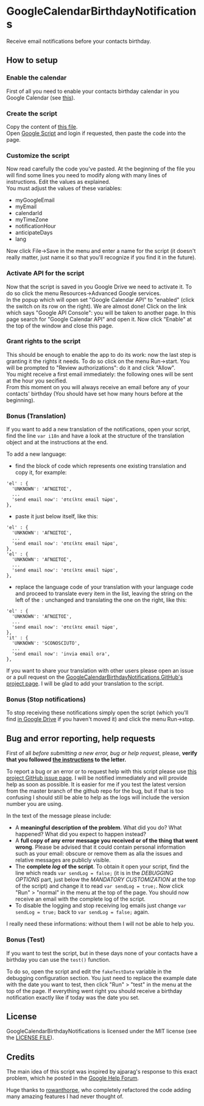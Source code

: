 # GoogleCalendarBirthdayNotifications
Receive email notifications before your contacts birthday.

## How to setup

### Enable the calendar
First of all you need to enable your contacts birthday calendar in you Google Calendar (see [this](https://support.google.com/calendar/answer/6084659?hl=en)).

### Create the script
Copy the content of [this file](https://raw.githubusercontent.com/GioBonvi/GoogleCalendarBirthdayNotifications/master/code.gs).  
Open [Google Script](https://script.google.com) and login if requested, then paste the code into the page.

### Customize the script
Now read carefully the code you've pasted. At the beginning of the file you will find some lines you need to modify along with many lines of instructions. Edit the values as explained.  
You must adjust the values of these variables:

-   myGoogleEmail
-   myEmail
-   calendarId
-   myTimeZone
-   notificationHour
-   anticipateDays
-   lang

Now click File->Save in the menu and enter a name for the script (it doesn't really matter, just name it so that you'll recognize if you find it in the future).

### Activate API for the script
Now that the script is saved in you Google Drive we need to activate it. To do so click the menu Resources->Advanced Google services.  
In the popup which will open set "Google Calendar API" to "enabled" (click the switch on its row on the right). We are almost done! Click on the link which says "Google API Console": you will be taken to another page. In this page search for "Google Calendar API" and open it. Now click "Enable" at the top of the window and close this page.

### Grant rights to the script
This should be enough to enable the app to do its work: now the last step is granting it the rights it needs. To do so click on the menu Run->start. You will be prompted to "Review authorizations": do it and click "Allow".  
You might receive a first email immediately: the following ones will be sent at the hour you secified.  
From this moment on you will always receive an email before any of your contacts' birthday (You should have set how many hours before at the beginning).

### Bonus (Translation)
If you want to add a new translation of the notifications, open your script, find the line ```var i18n``` and have a look at the structure of the translation object and at the instructions at the end.

To add a new language:

-   find the block of code which represents one existing translation and copy it, for example:
```
'el' : {
  'UNKNOWN': 'ΑΓΝΩΣΤΟΣ',
  ...
  'send email now': 'στείλτε email τώρα',
},
```
-   paste it just below itself, like this:
```
'el' : {
  'UNKNOWN': 'ΑΓΝΩΣΤΟΣ',
  ...
  'send email now': 'στείλτε email τώρα',
},
'el' : {
  'UNKNOWN': 'ΑΓΝΩΣΤΟΣ',
  ...
  'send email now': 'στείλτε email τώρα',
},
```
-   replace the language code of your translation with your language code and proceed to translate every item in the list, leaving the string on the left of the `:` unchanged and translating the one on the right, like this:
```
'el' : {
  'UNKNOWN': 'ΑΓΝΩΣΤΟΣ',
  ...
  'send email now': 'στείλτε email τώρα',
},
'it' : {
  'UNKNOWN': 'SCONOSCIUTO',
  ...
  'send email now': 'invia email ora',
},
```

If you want to share your translation with other users please open an issue or a pull request on the [GoogleCalendarBirthdayNotifications GitHub's project page](https://githu.com/GioBonvi/GoogleCalendarBirthdayNotifications). I will be glad to add your translation to the script.

### Bonus (Stop notifications)
To stop receiving these notifications simply open the script (which you'll find [in Google Drive](https://drive.google.com/drive/) if you haven't moved it) and click the menu Run->stop.

## Bug and error reporting, help requests
First of all _before submitting a new error, bug or help request_, please, __verify that you followed [the instructions](https://giobonvi.github.io/GoogleCalendarBirthdayNotifications/) to the letter.__

To report a bug or an error or to request help with this script please use [this project GitHub issue page](https://github.com/GioBonvi/GoogleCalendarBirthdayNotifications/issues).
I will be notified immediately and will provide help as soon as possible. It is easier for me if you test the latest version from the master branch
of the github repo for the bug, but if that is too confusing I should still be able to help as the logs will include the version number you are using.

In the text of the message please include:
-   A __meaningful description of the problem__. What did you do? What happened? What did you expect to happen instead?
-   A __full copy of any error message you received or of the thing that went wrong__. Please be advised that it could contain personal information such as your email: obscure or remove them as alla the issues and relative messages are publicly visible.
-   The __complete _log_ of the script__. To obtain it open your script, find the line which reads `var sendLog = false;` (it is in the _DEBUGGING OPTIONS_ part, just below the _MANDATORY CUSTOMIZATION_ at the top of the script) and change it to read `var sendLog = true;`. Now click "Run" > "normal" in the menu at the top of the page. You should now receive an email with the complete log of the script.
-   To disable the logging and stop receiving log emails just change `var sendLog = true;` back to `var sendLog = false;` again.

I really need these informations: without them I will not be able to help you.

### Bonus (Test)
If you want to test the script, but in these days none of your contacts have a birthday you can use the ```test()``` function.

To do so, open the script and edit the `fakeTestDate` variable in the debugging configuration section. You just need to replace the example date
with the date you want to test, then click "Run" > "test" in the menu at the top of the page. If everything went right you should receive a
birthday notification exactly like if today was the date you set.

## License
GoogleCalendarBirthdayNotifications is licensed under the MIT license (see the [LICENSE FILE](https://github.com/GioBonvi/GoogleCalendarBirthdayNotifications/blob/master/LICENSE)).

## Credits
The main idea of this script was inspired by ajparag's response to this exact problem, which he posted in the [Google Help Forum](https://productforums.google.com/d/msg/calendar/OaaO2og9m5w/2VgNNNF5BwAJ).

Huge thanks to [rowanthorpe](https://github.com/rowanthorpe), who completely refactored the code adding many amazing features I had never thought of.
